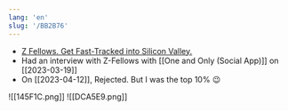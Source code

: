 ```yaml
---
lang: 'en'
slug: '/BB2B76'
---
```


- [Z Fellows. Get Fast-Tracked into Silicon Valley.](https://www.zfellows.com/)
- Had an interview with Z-Fellows with [[One and Only (Social App)]] on [[2023-03-19]]
- On [[2023-04-12]], Rejected. But I was the top 10% 😉

![[145F1C.png]]
![[DCA5E9.png]]

